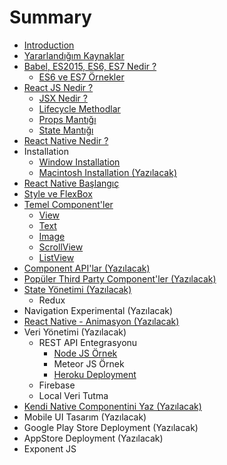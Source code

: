 # Summary

* [Introduction](README.md)
* [Yararlandığım Kaynaklar](yararlandığım-kaynaklar.md)
* [Babel, ES2015, ES6, ES7 Nedir ?](babel-es2015-es6-es7-nedir-.md)
  * [ES6 ve ES7 Örnekler](es6-örnekler.md)
* [React JS Nedir ?](chapter1.md)
  * [JSX Nedir ?](jsx-nedir-.md)
  * [Lifecycle Methodlar](lifecycle-methodlar.md)
  * [Props Mantığı](props-mantigi.md)
  * [State Mantığı](state-mantigi.md)
* [React Native Nedir ?](react-native-nedir-.md)
* Installation
  * [Window Installation](window-installation.md)
  * [Macintosh Installation \(Yazılacak\)](macintosh-installation.md)
* [React Native Başlangıç](react-native-baslangic.md)
* [Style ve FlexBox](flexbox-style.md)
* [Temel Component'ler](temel-componentler.md)
  * [View](temel-componentler/view.md)
  * [Text](temel-componentler/text.md)
  * [Image](temel-componentler/image.md)
  * [ScrollView](temel-componentler/scrollview.md)
  * [ListView](temel-componentler/listview.md)
* [Component API'lar \(Yazılacak\)](component-apilarcomponent-apilarmd.md)
* [Popüler Third Party Component'ler \(Yazılacak\)](popüler-component-kütüphaneleri.md)
* [State Yönetimi \(Yazılacak\)](state-yonetimi-yazilacak.md)
  * Redux
* Navigation Experimental \(Yazılacak\)
* [React Native - Animasyon \(Yazılacak\)](react-native-animasyon.md)
* Veri Yönetimi \(Yazılacak\)
  * REST API Entegrasyonu
    * [Node JS Örnek](node-js-ornek.md)
    * Meteor JS Örnek
    * [Heroku Deployment](heroku-deployment.md)
  * Firebase
  * Local Veri Tutma
* [Kendi Native Componentini Yaz \(Yazılacak\)](kendi-native-componentini-yaz.md)
* Mobile UI Tasarım \(Yazılacak\)
* Google Play Store Deployment \(Yazılacak\)
* AppStore Deployment \(Yazılacak\)
* Exponent JS

